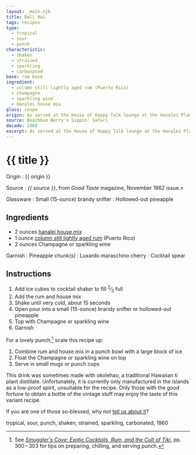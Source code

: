 ```yaml
---
layout: _main.njk
title: Bali Hai
tags: recipes
type:
  - tropical
  - sour
  - punch
characteristic:
  - shaken
  - strained
  - sparkling
  - carbonated
base: rum base
ingredient:
  - column still lightly aged rum (Puerto Rico)
  - champagne
  - sparkling wine
  - Hanalei house mix
glass: coupe
origin: As served at the House of Happy Talk lounge at the Hanalei Plantation resort, Kauai, Hawaii, in the early 1960s, and printed <cite>Good Taste</cite>,the official publication of the California Bartenders Guild.
source: Beachbum Berry's Sippin' Safari
decade: 1960
excerpt: As served at the House of Happy Talk lounge at the Hanalei Plantation resort, Kauai, Hawaii, in the early 1960s, and printed <cite>Good Taste</cite>,the official publication of the California Bartenders Guild.
---
```

<!-- markdownlint-disable MD025 -->
# {{ title }}
<!-- markdownlint-enable MD025 -->

Origin
  : {{ origin }}

Source
  : <cite><span data-pagefind-filter="Source">{{ source }}</span></cite>, from <span data-pagefind-filter="Source"><cite>Good Taste</cite> magazine</span>, November 1962 issue.>

Glassware
  : <span data-pagefind-fill="Glassware">Small (15-ounce) brandy snifter</span>
  : <span data-pagefind-fill="Glassware">Hollowed-out pineapple</span>

## Ingredients

* 2 ounces [hanalei house mix](/mixes/hanalei-house-mix/)
* 1 ounce [column still lightly aged rum](/rums/07-rum-column-still-lightly-aged/) (Puerto Rico)
* 2 ounces Champagne or sparkling wine

Garnish
  : Pineapple chunk(s)
  : Luxardo maraschino cherry
  : Cocktail spear

## Instructions

1. Add ice cubes to cocktail shaker to fill <span class="frac"><sup>2</sup>&frasl;<sub>3</sub></span> full
2. Add the rum and house mix
3. Shake until very cold, about 15 seconds
4. Open pour into a small (15-ounce) brandy snifter or hollowed-out pineapple
5. Top with Champagne or sparkling wine
6. Garnish

<tiki-callout type="tip">

  For a lovely punch,[^1] scale this recipe up:

  1. Combine rum and house mix in a punch bowl with a large block of ice
  2. Float the Champagne or sparkling wine on top
  3. Serve in small mugs or punch cups
</tiki-callout>

[^1]: See <cite><a href="https://www.smugglerscovesf.com/store/smugglers-cove-exotic-cocktails-rum-and-the-cult-of-tiki-signed" rel="external noopener" target="_blank">Smuggler's Cove: Exotic Cocktails, Rum, and the Cult of Tiki</a></cite>, pp. 300&NoBreak;&thinsp;&NoBreak;–&NoBreak;&thinsp;&NoBreak;303 for tips on preparing, chilling, and serving punch.

<tiki-callout type="note">

  This drink was sometimes made with <span lang="haw">okolehao</span>, a traditional Hawaiian ti plant distillate. Unfortunately, it is currently only manufactured in the islands as a low-proof spirit, unsuitable for the recipe. Only those with the good fortune to obtain a bottle of the vintage stuff may enjoy the taste of this variant recipe.

  If you are one of those so-blessed, why not [tell us about it](/contact/)?
</tiki-callout>

<div
  class="sr-only"
  data-cat[0]="Drink"
  data-type[0]="Tropical"
  data-type[1]="Sour"
  data-type[2]="Punch"
  data-char[0]="Shaken"
  data-char[1]="Strained"
  data-char[2]="Sparkling"
  data-char[3]="Carbonated"
  data-base[0]="Rum/Cane spirits"
  data-ingredient[0]="Column still lightly aged rum"
  data-ingredient[1]="Column still lightly aged rum (Puerto Rico)"
  data-ingredient[2]="Champagne"
  data-ingredient[3]="Sparkling wine"
  data-ingredient[4]="Hanalei house mix"
  data-garnish[0]="Pineapple chunk(s)"
  data-garnish[1]="Luxardo maraschino cherry"
  data-garnish[2]="Maraschino cherry"
  data-origin[0]="House of Happy Talk, Hanalei Plantation, Kauai"
  data-decade[0]="1960"
  data-pagefind-filter="
    Category[data-cat[0]],
    Type[data-type[0]],
    Type[data-type[1]],
    Type[data-type[2]],
    Characteristic[data-char[0]],
    Characteristic[data-char[1]],
    Characteristic[data-char[2]],
    Characteristic[data-char[3]],
    Base[data-base[0]],
    Ingredient[data-ingredient[0]],
    Ingredient[data-ingredient[1]],
    Ingredient[data-ingredient[2]],
    Ingredient[data-ingredient[3]],
    Ingredient[data-ingredient[4]],
    Liquor[data-ingredient[0]],
    Liquor[data-ingredient[1]],
    Liquor[data-ingredient[2]],
    Liquor[data-ingredient[3]],
    Preparation[data-ingredient[4]],
    Garnish[data-garnish[0]],
    Garnish[data-garnish[1]],
    Garnish[data-garnish[2]],
    Origin[data-origin[0]],
    Decade[data-decade[0]]
  "
>
</div>

<div class="keywords" aria-hidden>tropical, sour, punch, shaken, strained, sparkling, carbonated, 1960</div>
